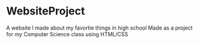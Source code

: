 # WebsiteProject

A website I made about my favortie things in high school
Made as a project for my Computer Science class using HTML/CSS
